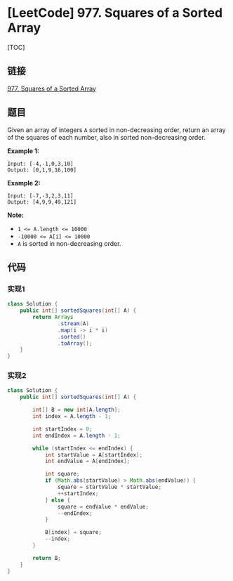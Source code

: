 # [LeetCode] 977. Squares of a Sorted Array

[TOC]

## 链接

[977. Squares of a Sorted Array](https://leetcode.com/problems/squares-of-a-sorted-array/)

## 题目

Given an array of integers `A` sorted in non-decreasing order, return an array of the squares of each number, also in sorted non-decreasing order.

**Example 1:**

```text
Input: [-4,-1,0,3,10]
Output: [0,1,9,16,100]
```

**Example 2:**

```text
Input: [-7,-3,2,3,11]
Output: [4,9,9,49,121]
```

**Note:**

* `1 <= A.length <= 10000`
* `-10000 <= A[i] <= 10000`
* `A` is sorted in non-decreasing order.

## 代码

### 实现1

```Java
class Solution {
    public int[] sortedSquares(int[] A) {
        return Arrays
                .stream(A)
                .map(i -> i * i)
                .sorted()
                .toArray();
    }
}
```

### 实现2

```Java
class Solution {
    public int[] sortedSquares(int[] A) {

        int[] B = new int[A.length];
        int index = A.length - 1;

        int startIndex = 0;
        int endIndex = A.length - 1;

        while (startIndex <= endIndex) {
            int startValue = A[startIndex];
            int endValue = A[endIndex];

            int square;
            if (Math.abs(startValue) > Math.abs(endValue)) {
                square = startValue * startValue;
                ++startIndex;
            } else {
                square = endValue * endValue;
                --endIndex;
            }

            B[index] = square;
            --index;
        }

        return B;
    }
}
```


